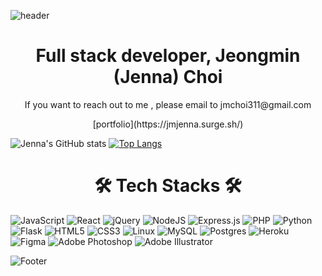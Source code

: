 ![header](https://capsule-render.vercel.app/api?type=wave&color=auto&height=300&section=header&text=Jenna%20Choi&fontSize=80)

<h1 align="center">Full stack developer, Jeongmin (Jenna) Choi </h1>
<p align="center">  If you want to reach out to me , please email to jmchoi311@gmail.com </p>
<p align="center"> [portfolio](https://jmjenna.surge.sh/) </p>


![Jenna's GitHub stats](https://github-readme-stats.vercel.app/api?username=jmjenna&show_icons=true)
[![Top Langs](https://github-readme-stats.vercel.app/api/top-langs/?username=jmjenna&layout=compact)](https://github.com/jmjenna/github-readme-stats)


<h1 align="center"> 🛠️ Tech Stacks 🛠️ </h1>

<p align="center">
  
  ![JavaScript](https://img.shields.io/badge/javascript-%23323330.svg?style=for-the-badge&logo=javascript&logoColor=%23F7DF1E)
  ![React](https://img.shields.io/badge/react-%2320232a.svg?style=for-the-badge&logo=react&logoColor=%2361DAFB)
  ![jQuery](https://img.shields.io/badge/jQuery-0769AD?style=for-the-badge&logo=jquery&logoColor=white)
  ![NodeJS](https://img.shields.io/badge/node.js-6DA55F?style=for-the-badge&logo=node.js&logoColor=white)
  ![Express.js](https://img.shields.io/badge/express.js-%23404d59.svg?style=for-the-badge&logo=express&logoColor=%2361DAFB)
  ![PHP](	https://img.shields.io/badge/PHP-777BB4?style=for-the-badge&logo=php&logoColor=white)
  ![Python](https://img.shields.io/badge/python-3670A0?style=for-the-badge&logo=python&logoColor=ffdd54)
  ![Flask](https://img.shields.io/badge/flask-%23000.svg?style=for-the-badge&logo=flask&logoColor=white)
  ![HTML5](https://img.shields.io/badge/html5-%23E34F26.svg?style=for-the-badge&logo=html5&logoColor=white)
  ![CSS3](https://img.shields.io/badge/css3-%231572B6.svg?style=for-the-badge&logo=css3&logoColor=white)
  ![Linux](https://img.shields.io/badge/Linux-FCC624?style=for-the-badge&logo=linux&logoColor=black)
  ![MySQL](https://img.shields.io/badge/MySQL-00000F?style=for-the-badge&logo=mysql&logoColor=white)
  ![Postgres](https://img.shields.io/badge/postgres-%23316192.svg?style=for-the-badge&logo=postgresql&logoColor=white)
  ![Heroku](https://img.shields.io/badge/heroku-%23430098.svg?style=for-the-badge&logo=heroku&logoColor=white)
  ![Figma](https://img.shields.io/badge/Figma-F24E1E?style=for-the-badge&logo=figma&logoColor=white)
  ![Adobe Photoshop](https://img.shields.io/badge/adobe%20photoshop-%2331A8FF.svg?style=for-the-badge&logo=adobe%20photoshop&logoColor=white)
  ![Adobe Illustrator](https://img.shields.io/badge/adobe%20illustrator-%23FF9A00.svg?style=for-the-badge&logo=adobe%20illustrator&logoColor=white)
</p>

![Footer](https://capsule-render.vercel.app/api?type=waving&color=auto&height=200&section=footer)

